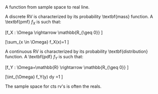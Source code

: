 A function from sample space to real line. 


A discrete RV is characterized by its probability \textbf{mass} function. A \textbf{pmf} $f_X$ is such that:

\[f_X : \Omega \rightarrow \mathbb{R_{\geq 0}} \]

\[\sum_{x \in \Omega} f_X(x)=1 \]

  

  

A continuous RV is characterized by its probability \textbf{distribution} function. A \textbf{pdf} $f_Y$ is such that:

\[f_Y : \Omega=\mathbb{R} \rightarrow \mathbb{R_{\geq 0}} \]

\[\int_{\Omega} f_Y(y) dy =1 \]

The sample space for cts rv's is often the reals. 
